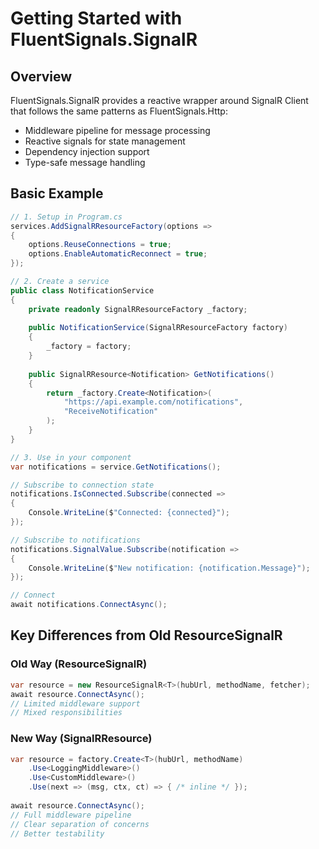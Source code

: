 # Getting Started with FluentSignals.SignalR

## Overview

FluentSignals.SignalR provides a reactive wrapper around SignalR Client that follows the same patterns as FluentSignals.Http:

- Middleware pipeline for message processing
- Reactive signals for state management
- Dependency injection support
- Type-safe message handling

## Basic Example

```csharp
// 1. Setup in Program.cs
services.AddSignalRResourceFactory(options =>
{
    options.ReuseConnections = true;
    options.EnableAutomaticReconnect = true;
});

// 2. Create a service
public class NotificationService
{
    private readonly SignalRResourceFactory _factory;
    
    public NotificationService(SignalRResourceFactory factory)
    {
        _factory = factory;
    }
    
    public SignalRResource<Notification> GetNotifications()
    {
        return _factory.Create<Notification>(
            "https://api.example.com/notifications",
            "ReceiveNotification"
        );
    }
}

// 3. Use in your component
var notifications = service.GetNotifications();

// Subscribe to connection state
notifications.IsConnected.Subscribe(connected =>
{
    Console.WriteLine($"Connected: {connected}");
});

// Subscribe to notifications
notifications.SignalValue.Subscribe(notification =>
{
    Console.WriteLine($"New notification: {notification.Message}");
});

// Connect
await notifications.ConnectAsync();
```

## Key Differences from Old ResourceSignalR

### Old Way (ResourceSignalR)
```csharp
var resource = new ResourceSignalR<T>(hubUrl, methodName, fetcher);
await resource.ConnectAsync();
// Limited middleware support
// Mixed responsibilities
```

### New Way (SignalRResource)
```csharp
var resource = factory.Create<T>(hubUrl, methodName)
    .Use<LoggingMiddleware>()
    .Use<CustomMiddleware>()
    .Use(next => (msg, ctx, ct) => { /* inline */ });
    
await resource.ConnectAsync();
// Full middleware pipeline
// Clear separation of concerns
// Better testability
```